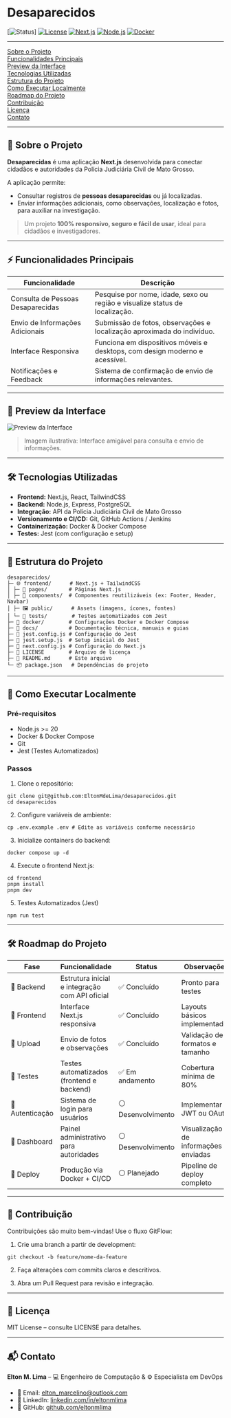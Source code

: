 # Desaparecidos

[![Status](https://img.shields.io/badge/status-Em%20Desenvolvimento-orange)] [![License](https://img.shields.io/badge/license-MIT-green)](LICENSE)  [![Next.js](https://img.shields.io/badge/Next.js-13.5-blue?logo=nextdotjs)](https://nextjs.org/)  [![Node.js](https://img.shields.io/badge/Node.js-20-green?logo=node.js)](https://nodejs.org/)  [![Docker](https://img.shields.io/badge/Docker-24.0-blue?logo=docker)](https://www.docker.com/)
 
---
  [Sobre o Projeto](#-sobre-o-projeto)  
  [Funcionalidades Principais](#-funcionalidades-principais)  
  [Preview da Interface](#-preview-da-interface)  
  [Tecnologias Utilizadas](#-tecnologias-utilizadas)  
  [Estrutura do Projeto](#-estrutura-do-projeto)  
  [Como Executar Localmente](#-como-executar-localmente)  
  [Roadmap do Projeto](#-roadmap-do-projeto)  
  [Contribuição](#-contribuição)  
  [Licença](#-licença)  
  [Contato](#-contato)  

---

## 🚨 Sobre o Projeto

**Desaparecidas** é uma aplicação **Next.js** desenvolvida para conectar cidadãos e autoridades da Polícia Judiciária Civil de Mato Grosso.  

A aplicação permite:  

- Consultar registros de **pessoas desaparecidas** ou já localizadas.  
- Enviar informações adicionais, como observações, localização e fotos, para auxiliar na investigação.  

> Um projeto **100% responsivo, seguro e fácil de usar**, ideal para cidadãos e investigadores. 

---

## ⚡ Funcionalidades Principais

| Funcionalidade | Descrição |
|----------------|-----------|
| Consulta de Pessoas Desaparecidas | Pesquise por nome, idade, sexo ou região e visualize status de localização. |
| Envio de Informações Adicionais | Submissão de fotos, observações e localização aproximada do indivíduo. |
| Interface Responsiva | Funciona em dispositivos móveis e desktops, com design moderno e acessível. |
| Notificações e Feedback | Sistema de confirmação de envio de informações relevantes. |

---

## 🎨 Preview da Interface

![Preview da Interface](https://via.placeholder.com/800x400?text=Preview+da+Interface+Desaparecidas)

> Imagem ilustrativa: Interface amigável para consulta e envio de informações.  

---

## 🛠 Tecnologias Utilizadas

- **Frontend:** Next.js, React, TailwindCSS  
- **Backend:** Node.js, Express, PostgreSQL  
- **Integração:** API da Polícia Judiciária Civil de Mato Grosso  
- **Versionamento e CI/CD:** Git, GitHub Actions / Jenkins  
- **Containerização:** Docker & Docker Compose  
- **Testes:** Jest (com configuração e setup)

---

## 📂 Estrutura do Projeto
```
desaparecidos/
├─ 🌐 frontend/      # Next.js + TailwindCSS
│ ├─ 📄 pages/       # Páginas Next.js
│ ├─ 🧩 components/  # Componentes reutilizáveis (ex: Footer, Header, Navbar)
│ ├─ 🖼️ public/      # Assets (imagens, ícones, fontes)
│ └─ 🧪 tests/        # Testes automatizados com Jest
├─ 🐳 docker/        # Configurações Docker e Docker Compose
├─ 📖 docs/          # Documentação técnica, manuais e guias
├─ 📄 jest.config.js # Configuração do Jest
├─ 🧪 jest.setup.js  # Setup inicial do Jest
├─ 📄 next.config.js # Configuração do Next.js
├─ 📖 LICENSE        # Arquivo de licença
├─ 📝 README.md      # Este arquivo
└─ 📦 package.json   # Dependências do projeto

```
---
## 🚀 Como Executar Localmente

### Pré-requisitos

- Node.js >= 20  
- Docker & Docker Compose  
- Git  
- Jest (Testes Automatizados)

### Passos

1. Clone o repositório:
```
git clone git@github.com:EltonMdeLima/desaparecidos.git
cd desaparecidos
```

2. Configure variáveis de ambiente:
```
cp .env.example .env # Edite as variáveis conforme necessário
```

3. Inicialize containers do backend:
```
docker compose up -d
```

4. Execute o frontend Next.js:
```
cd frontend
pnpm install
pnpm dev
```

5. Testes Automatizados (Jest)
```
npm run test
```
---
## 🛠 Roadmap do Projeto

| Fase        | Funcionalidade                             | Status        | Observações              |
|-------------|--------------------------------------------|---------------|--------------------------|
| 🔹 Backend  | Estrutura inicial e integração com API oficial | ✅ Concluído   | Pronto para testes       |
| 🔹 Frontend | Interface Next.js responsiva               | ✅ Concluído   | Layouts básicos implementados |
| 🔹 Upload   | Envio de fotos e observações               | ✅ Concluído   | Validação de formatos e tamanho |
| 🔹 Testes   | Testes automatizados (frontend e backend)  | ✅ Em andamento | Cobertura mínima de 80% |
| 🔹 Autenticação | Sistema de login para usuários          | ⚪ Desenvolvimento | Implementar JWT ou OAuth |
| 🔹 Dashboard | Painel administrativo para autoridades    | ⚪ Desenvolvimento | Visualização de informações enviadas |
| 🔹 Deploy   | Produção via Docker + CI/CD                | ⚪ Planejado   | Pipeline de deploy completo |

---
## 🤝 Contribuição

Contribuições são muito bem-vindas! Use o fluxo GitFlow:

1. Crie uma branch a partir de development:
```
git checkout -b feature/nome-da-feature
```

2. Faça alterações com commits claros e descritivos.

3. Abra um Pull Request para revisão e integração.
---
## 📄 Licença

MIT License – consulte LICENSE
 para detalhes.
 
---
## 📬 Contato

**Elton M. Lima** – 💻 Engenheiro de Computação & ⚙️ Especialista em DevOps  

- 📧 Email: [elton_marcelino@outlook.com](mailto:elton_marcelino@outlook.com)  
- 🔗 LinkedIn: [linkedin.com/in/eltonmlima](https://www.linkedin.com/in/eltonmlima)  
- 🐙 GitHub: [github.com/eltonmlima](https://github.com/eltonmlima)  
